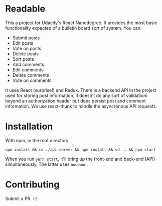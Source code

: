# Readable

This a project for Udacity's React Nanodegree. It provides the most basic functionality expected of a bulletin board sort of system. You can:

- Submit posts
- Edit posts
- Vote on posts
- Delete posts
- Sort posts
- Add comments
- Edit comments
- Delete comments
- Vote on comments

It uses React (surprise!) and Redux. There is a backend API in the project used for storing post information, it doesn't do any sort of validationi beyond an authorization header but does persist post and comment information. We use react-thunk to handle the asyncronous API requests.

# Installation

With npm, in the root directory:

`npm install && cd ./api-server && npm install && cd .. && npm start`

When you run `yarn start`, it'll bring up the front-end and back-end (API) simultaneously. The latter uses `nodemon`.

# Contributing

Submit a PR. :-)

